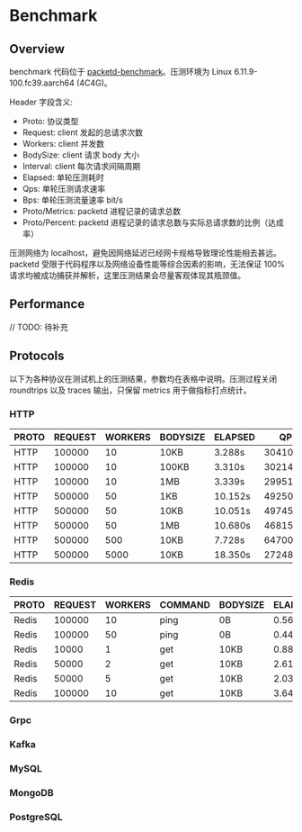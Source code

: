 # Benchmark

## Overview

benchmark 代码位于 [packetd-benchmark](https://github.com/packetd/packetd)。压测环境为 Linux 6.11.9-100.fc39.aarch64 (4C4G)。

Header 字段含义:
- Proto: 协议类型
- Request: client 发起的总请求次数
- Workers: client 并发数
- BodySize: client 请求 body 大小
- Interval: client 每次请求间隔周期
- Elapsed: 单轮压测耗时
- Qps: 单轮压测请求速率
- Bps: 单轮压测流量速率 bit/s
- Proto/Metrics: packetd 进程记录的请求总数
- Proto/Percent: packetd 进程记录的请求总数与实际总请求数的比例（达成率）

压测网络为 localhost，避免因网络延迟已经网卡规格导致理论性能相去甚远。packetd 受限于代码程序以及网络设备性能等综合因素的影响，无法保证 100% 请求均被成功捕获并解析，这里压测结果会尽量客观体现其瓶颈值。

## Performance

// TODO: 待补充

## Protocols

以下为各种协议在测试机上的压测结果，参数均在表格中说明。压测过程关闭 roundtrips 以及 traces 输出，只保留 metrics 用于做指标打点统计。

### HTTP

| PROTO | REQUEST | WORKERS | BODYSIZE  | ELAPSED | QPS | BPS | PROTO/METRICS | PROTO/PERCENT |
| ----- | ------- | ------- | --------  |---------| --- | --- | ------------- | ------------- |
| HTTP  |  100000 |      10 | 10KB     | 3.288s  | 30410.734 | 2376Mib |        100000 | 100.000%      |
| HTTP  |  100000 |      10 | 100KB    | 3.310s  | 30214.392 | 23.05Gib |        100000 | 100.000%      |
| HTTP  |  100000 |      10 | 1MB      | 3.339s  | 29951.802 | 234Gib |        100000 | 100.000%      |
| HTTP  |  500000 |      50 | 1KB      | 10.152s | 49250.733 | 384.8Mib |        500000 | 100.000%      |
| HTTP  |  500000 |      50 | 10KB     | 10.051s | 49745.785 | 3886Mib |        500000 | 100.000%      |
| HTTP  |  500000 |      50 | 1MB      | 10.680s | 46815.213 | 365.7Gib |        500000 | 100.000%      |
| HTTP  |  500000 |     500 | 10KB     | 7.728s  | 64700.562 | 5055Mib |        500000 | 100.000%      |
| HTTP  |  500000 |    5000 | 10KB     | 18.350s | 27248.214 | 2129Mib |        441169 | 88.234%       |


### Redis

| PROTO | REQUEST | WORKERS | COMMAND | BODYSIZE | ELAPSED  | QPS       | BPS     | PROTO/METRICS | PROTO/PERCENT |
| ----- | ------- | ------- |---------| -------- |----------| --- | ------------- | ------------- | --- |
| Redis |  100000 |      10 | ping    | 0B       | 0.562s  | 177993.854 | 0b  |        100010 | 100.010%      |
| Redis |  100000 |      50 | ping    | 0B       | 0.440s  | 227433.191 | 0b  |         81995 | 81.995%       |
| Redis |   10000 |       1 | get     | 10KB     | 0.887s  | 11274.481 | 880.8Mib |          9994 | 99.940%       |
| Redis |   50000 |       2 | get     | 10KB     | 2.618s  | 19101.756 | 1492Mib |         49998 | 99.996%       |
| Redis |   50000 |       5 | get     | 10KB     | 2.032s  | 24606.572 | 1922Mib |         49769 | 99.538%       |
| Redis |  100000 |      10 | get     | 10KB     | 3.643s  | 27448.310 | 2144Mib |         98852 | 98.852%       |

### Grpc

### Kafka

### MySQL

### MongoDB

### PostgreSQL

